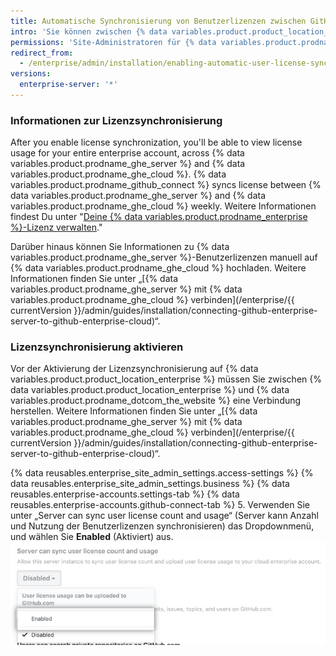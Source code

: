 ```yaml
---
title: Automatische Synchronisierung von Benutzerlizenzen zwischen GitHub Enterprise Server und GitHub Enterprise Cloud aktivieren
intro: 'Sie können zwischen {% data variables.product.product_location_enterprise %} und {% data variables.product.prodname_ghe_cloud %} eine Verbindung herstellen und festlegen, dass {% data variables.product.prodname_ghe_server %} Informationen zu Benutzerlizenzen auf Ihr Enterprise-Konto auf {% data variables.product.prodname_dotcom_the_website %} hochladen kann.'
permissions: 'Site-Administratoren für {% data variables.product.prodname_ghe_server %} , die auch Inhaber der angeschlossenen Organisation oder des angeschlossenen Unternehmenskontos in der {% data variables.product.prodname_ghe_cloud %} sind, können die automatische Synchronisation von Benutzerlizenzen aktivieren.'
redirect_from:
  - /enterprise/admin/installation/enabling-automatic-user-license-sync-between-github-enterprise-server-and-github-enterprise-cloud
versions:
  enterprise-server: '*'
---
```


### Informationen zur Lizenzsynchronisierung

After you enable license synchronization, you'll be able to view license usage for your entire enterprise account, across {% data variables.product.prodname_ghe_server %} and {% data variables.product.prodname_ghe_cloud %}. {% data variables.product.prodname_github_connect %} syncs license between {% data variables.product.prodname_ghe_server %} and {% data variables.product.prodname_ghe_cloud %} weekly. Weitere Informationen findest Du unter "[Deine {% data variables.product.prodname_enterprise %}-Lizenz verwalten](/enterprise/{{currentVersion}}/admin/installation/managing-your-github-enterprise-license)."

Darüber hinaus können Sie Informationen zu {% data variables.product.prodname_ghe_server %}-Benutzerlizenzen manuell auf {% data variables.product.prodname_ghe_cloud %} hochladen. Weitere Informationen finden Sie unter „[{% data variables.product.prodname_ghe_server %} mit {% data variables.product.prodname_ghe_cloud %} verbinden](/enterprise/{{ currentVersion }}/admin/guides/installation/connecting-github-enterprise-server-to-github-enterprise-cloud)“.

### Lizenzsynchronisierung aktivieren

Vor der Aktivierung der Lizenzsynchronisierung auf {% data variables.product.product_location_enterprise %} müssen Sie zwischen {% data variables.product.product_location_enterprise %} und {% data variables.product.prodname_dotcom_the_website %} eine Verbindung herstellen. Weitere Informationen finden Sie unter „[{% data variables.product.prodname_ghe_server %} mit {% data variables.product.prodname_ghe_cloud %} verbinden](/enterprise/{{ currentVersion }}/admin/guides/installation/connecting-github-enterprise-server-to-github-enterprise-cloud)“.

{% data reusables.enterprise_site_admin_settings.access-settings %}
{% data reusables.enterprise_site_admin_settings.business %}
{% data reusables.enterprise-accounts.settings-tab %}
{% data reusables.enterprise-accounts.github-connect-tab %}
5. Verwenden Sie unter „Server can sync user license count and usage“ (Server kann Anzahl und Nutzung der Benutzerlizenzen synchronisieren) das Dropdownmenü, und wählen Sie **Enabled** (Aktiviert) aus. ![Dropdownmenü zum Aktivieren der automatischen Synchronisierung von Benutzerlizenzen](/assets/images/enterprise/site-admin-settings/enable-user-license-drop-down.png)
